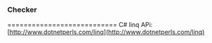 
### Checker
===========================
C# linq APi: [http://www.dotnetperls.com/linq](http://www.dotnetperls.com/linq)